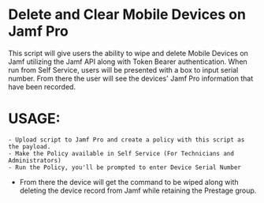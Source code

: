# Delete and Clear Mobile Devices on Jamf Pro

This script will give users the ability to wipe and delete Mobile Devices on Jamf utilizing the Jamf API along with Token Bearer authentication. When run from Self Service, users will be presented with a box to input serial number. From there the user will see the devices' Jamf Pro information that have been recorded.

# USAGE:
    - Upload script to Jamf Pro and create a policy with this script as the payload. 
    - Make the Policy available in Self Service (For Technicians and Administrators)
    - Run the Policy, you'll be prompted to enter Device Serial Number 
     
- From there the device will get the command to be wiped along with deleting the device record from Jamf while retaining the Prestage group.
